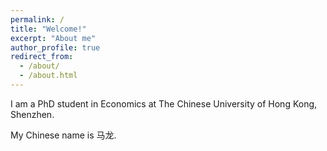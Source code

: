 ```yaml
---
permalink: /
title: "Welcome!"
excerpt: "About me"
author_profile: true
redirect_from: 
  - /about/
  - /about.html
---
```


I am a PhD student in Economics at The Chinese University of Hong Kong, Shenzhen. 

My Chinese name is 马龙.
